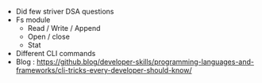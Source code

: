- Did few striver DSA questions
- Fs module
	- Read / Write / Append
	- Open / close
	-  Stat
- Different CLI commands
- Blog : https://github.blog/developer-skills/programming-languages-and-frameworks/cli-tricks-every-developer-should-know/